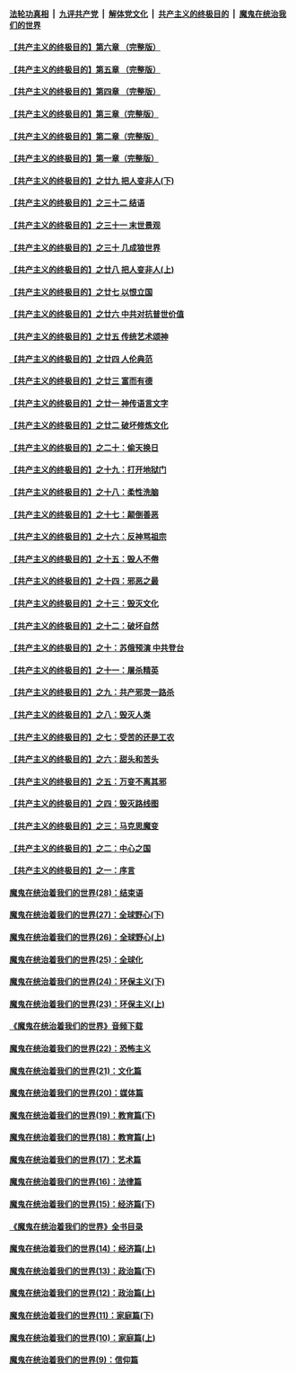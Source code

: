 ####  [法轮功真相](../../../../basic/blob/master/README.md?t=04290601) &nbsp;|&nbsp; [九评共产党](../../../../9ping.md/blob/master/README.md?t=04290601) &nbsp;|&nbsp; [解体党文化](../../../../jtdwh.md/blob/master/README.md?t=04290601)  &nbsp;|&nbsp; [共产主义的终极目的](../../../../gczydzjmd.md/blob/master/README.md?t=04290601) &nbsp;|&nbsp; [魔鬼在统治我们的世界](../../../../mgztzwmdsj.md/blob/master/README.md?t=04290601) 

#### [【共产主义的终极目的】第六章 （完整版）](../pages/nsc422/n11428913.md?t=04290601) 

#### [【共产主义的终极目的】第五章 （完整版）](../pages/nsc422/n11428912.md?t=04290601) 

#### [【共产主义的终极目的】第四章 （完整版）](../pages/nsc422/n11428907.md?t=04290601) 

#### [【共产主义的终极目的】第三章（完整版）](../pages/nsc422/n11428848.md?t=04290601) 

#### [【共产主义的终极目的】第二章（完整版）](../pages/nsc422/n11428831.md?t=04290601) 

#### [【共产主义的终极目的】第一章（完整版）](../pages/nsc422/n11417651.md?t=04290601) 

#### [【共产主义的终极目的】之廿九 把人变非人(下)](../pages/nsc422/n11344140.md?t=04290601) 

#### [【共产主义的终极目的】之三十二 结语](../pages/nsc422/n11360535.md?t=04290601) 

#### [【共产主义的终极目的】之三十一 末世景观](../pages/nsc422/n11351129.md?t=04290601) 

#### [【共产主义的终极目的】之三十 几成狼世界](../pages/nsc422/n11348280.md?t=04290601) 

#### [【共产主义的终极目的】之廿八 把人变非人(上)](../pages/nsc422/n11340492.md?t=04290601) 

#### [【共产主义的终极目的】之廿七 以恨立国](../pages/nsc422/n11336944.md?t=04290601) 

#### [【共产主义的终极目的】之廿六 中共对抗普世价值](../pages/nsc422/n11324785.md?t=04290601) 

#### [【共产主义的终极目的】之廿五 传统艺术颂神](../pages/nsc422/n11296396.md?t=04290601) 

#### [【共产主义的终极目的】之廿四 人伦典范](../pages/nsc422/n11296397.md?t=04290601) 

#### [【共产主义的终极目的】之廿三 富而有德](../pages/nsc422/n11283598.md?t=04290601) 

#### [【共产主义的终极目的】之廿一 神传语言文字](../pages/nsc422/n11263265.md?t=04290601) 

#### [【共产主义的终极目的】之廿二 破坏修炼文化](../pages/nsc422/n11245728.md?t=04290601) 

#### [【共产主义的终极目的】之二十：偷天换日](../pages/nsc422/n11238846.md?t=04290601) 

#### [【共产主义的终极目的】之十九：打开地狱门](../pages/nsc422/n11206376.md?t=04290601) 

#### [【共产主义的终极目的】之十八：柔性洗脑](../pages/nsc422/n11199994.md?t=04290601) 

#### [【共产主义的终极目的】之十七：颠倒善恶](../pages/nsc422/n11179782.md?t=04290601) 

#### [【共产主义的终极目的】之十六：反神骂祖宗](../pages/nsc422/n11166798.md?t=04290601) 

#### [【共产主义的终极目的】之十五：毁人不倦](../pages/nsc422/n11166792.md?t=04290601) 

#### [【共产主义的终极目的】之十四：邪恶之最](../pages/nsc422/n11150249.md?t=04290601) 

#### [【共产主义的终极目的】之十三：毁灭文化](../pages/nsc422/n11135227.md?t=04290601) 

#### [【共产主义的终极目的】之十二：破坏自然](../pages/nsc422/n11135214.md?t=04290601) 

#### [【共产主义的终极目的】之十：苏俄预演 中共登台](../pages/nsc422/n11118424.md?t=04290601) 

#### [【共产主义的终极目的】之十一：屠杀精英](../pages/nsc422/n11118442.md?t=04290601) 

#### [【共产主义的终极目的】之九：共产邪灵一路杀](../pages/nsc422/n11114139.md?t=04290601) 

#### [【共产主义的终极目的】之八：毁灭人类](../pages/nsc422/n11108503.md?t=04290601) 

#### [【共产主义的终极目的】之七：受苦的还是工农](../pages/nsc422/n11101809.md?t=04290601) 

#### [【共产主义的终极目的】之六：甜头和苦头](../pages/nsc422/n11096971.md?t=04290601) 

#### [【共产主义的终极目的】之五：万变不离其邪](../pages/nsc422/n11091285.md?t=04290601) 

#### [【共产主义的终极目的】之四：毁灭路线图](../pages/nsc422/n11086284.md?t=04290601) 

#### [【共产主义的终极目的】之三：马克思魔变](../pages/nsc422/n11061941.md?t=04290601) 

#### [【共产主义的终极目的】之二：中心之国](../pages/nsc422/n11047728.md?t=04290601) 

#### [【共产主义的终极目的】之一：序言](../pages/nsc422/n11086077.md?t=04290601) 

#### [魔鬼在统治着我们的世界(28)：结束语](../pages/nsc422/n10936246.md?t=04290601) 

#### [魔鬼在统治着我们的世界(27)：全球野心(下)](../pages/nsc422/n10928319.md?t=04290601) 

#### [魔鬼在统治着我们的世界(26)：全球野心(上)](../pages/nsc422/n10900318.md?t=04290601) 

#### [魔鬼在统治着我们的世界(25)：全球化](../pages/nsc422/n10788205.md?t=04290601) 

#### [魔鬼在统治着我们的世界(24)：环保主义(下)](../pages/nsc422/n10695307.md?t=04290601) 

#### [魔鬼在统治着我们的世界(23)：环保主义(上)](../pages/nsc422/n10688613.md?t=04290601) 

#### [《魔鬼在统治着我们的世界》音频下载](../pages/nsc422/n10635553.md?t=04290601) 

#### [魔鬼在统治着我们的世界(22)：恐怖主义](../pages/nsc422/n10614727.md?t=04290601) 

#### [魔鬼在统治着我们的世界(21)：文化篇](../pages/nsc422/n10597706.md?t=04290601) 

#### [魔鬼在统治着我们的世界(20)：媒体篇](../pages/nsc422/n10586579.md?t=04290601) 

#### [魔鬼在统治着我们的世界(19)：教育篇(下)](../pages/nsc422/n10564808.md?t=04290601) 

#### [魔鬼在统治着我们的世界(18)：教育篇(上)](../pages/nsc422/n10526970.md?t=04290601) 

#### [魔鬼在统治着我们的世界(17)：艺术篇](../pages/nsc422/n10499093.md?t=04290601) 

#### [魔鬼在统治着我们的世界(16)：法律篇](../pages/nsc422/n10485969.md?t=04290601) 

#### [魔鬼在统治着我们的世界(15)：经济篇(下)](../pages/nsc422/n10469975.md?t=04290601) 

#### [《魔鬼在统治着我们的世界》全书目录](../pages/nsc422/n10464261.md?t=04290601) 

#### [魔鬼在统治着我们的世界(14)：经济篇(上)](../pages/nsc422/n10457370.md?t=04290601) 

#### [魔鬼在统治着我们的世界(13)：政治篇(下)](../pages/nsc422/n10448270.md?t=04290601) 

#### [魔鬼在统治着我们的世界(12)：政治篇(上)](../pages/nsc422/n10444576.md?t=04290601) 

#### [魔鬼在统治着我们的世界(11)：家庭篇(下)](../pages/nsc422/n10440961.md?t=04290601) 

#### [魔鬼在统治着我们的世界(10)：家庭篇(上)](../pages/nsc422/n10435448.md?t=04290601) 

#### [魔鬼在统治着我们的世界(9)：信仰篇](../pages/nsc422/n10432159.md?t=04290601) 

